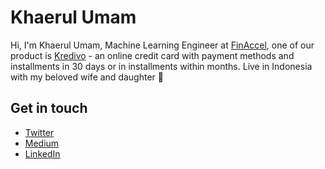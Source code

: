# Khaerul Umam
Hi, I'm Khaerul Umam, Machine Learning Engineer at [FinAccel](https://www.linkedin.com/company/finaccel-pte-ltd/), one of our product is [Kredivo](https://www.kredivo.com/) - an online credit card with payment methods and installments in 30 days or in installments within months. Live in Indonesia with my beloved wife and daughter 👧


## Get in touch
- [Twitter](https://twitter.com/khaerulumam42)
- [Medium](https://medium.com/@khaerulumam42)
- [LinkedIn](https://www.linkedin.com/in/khaerul-umam-995085a8/)

